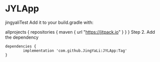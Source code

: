 # JYLApp
jingyaliTest
Add it to your build.gradle with:

allprojects {
    repositories {
        maven { url "https://jitpack.io" }
    }
}
Step 2. Add the dependency

	dependencies {
	        implementation 'com.github.JingYaLi:JYLApp:Tag'
	}
